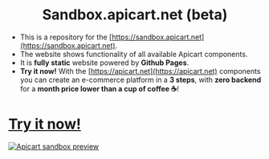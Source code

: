 <h1 align="center">
    Sandbox.apicart.net (beta)
</h1>

- This is a repository for the [https://sandbox.apicart.net](https://sandbox.apicart.net).
- The website shows functionality of all available Apicart components.
- It is **fully static** website powered by **Github Pages**.
- **Try it now!** With the [https://apicart.net](https://apicart.net) components you can create an e-commerce platform in a **3 steps**, with **zero backend** for a **month price lower than a cup of coffee ☕**!

<h1><a href="https://sandbox.apicart.net">Try it now!</a></h1>
<a href="https://sandbox.apicart.net">
<img src="https://raw.githubusercontent.com/apicart/sandbox.apicart.net/master/assets/images/sandbox-screenshot.png" alt="Apicart sandbox preview"
</a>
